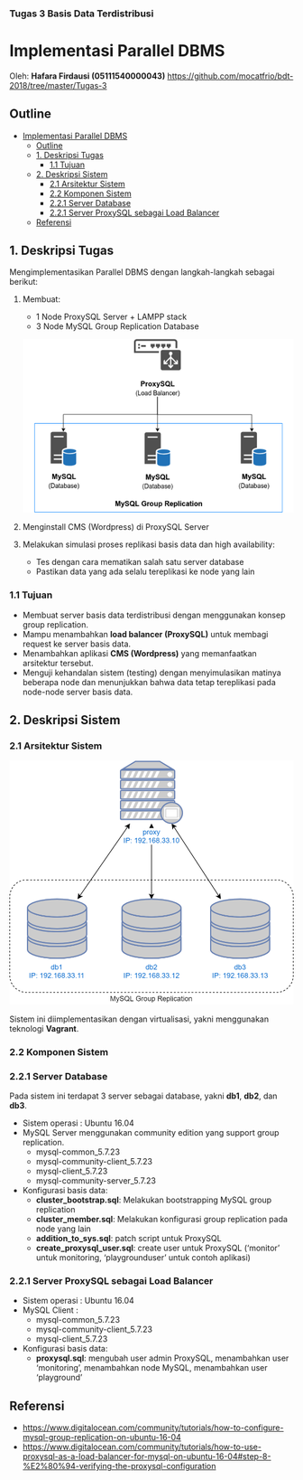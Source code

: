 ### Tugas 3 Basis Data Terdistribusi
# Implementasi Parallel DBMS
Oleh: **Hafara Firdausi (05111540000043)**
https://github.com/mocatfrio/bdt-2018/tree/master/Tugas-3

## Outline
- [Implementasi Parallel DBMS](#implementasi-parallel-dbms)
    - [Outline](#outline)
    - [1. Deskripsi Tugas](#1-deskripsi-tugas)
        - [1.1 Tujuan](#11-tujuan)
    - [2. Deskripsi Sistem](#2-deskripsi-sistem)
        - [2.1 Arsitektur Sistem](#21-arsitektur-sistem)
        - [2.2 Komponen Sistem](#22-komponen-sistem)
        - [2.2.1 Server Database](#221-server-database)
        - [2.2.1 Server ProxySQL sebagai Load Balancer](#221-server-proxysql-sebagai-load-balancer)
    - [Referensi](#referensi)

## 1. Deskripsi Tugas
Mengimplementasikan Parallel DBMS dengan langkah-langkah sebagai berikut:
1. Membuat:
   * 1 Node ProxySQL Server + LAMPP stack
   * 3 Node MySQL Group Replication Database
   
    ![Diagram](img/diagram.png "Arsitektur Sistem")

2. Menginstall CMS (Wordpress) di ProxySQL Server
3. Melakukan simulasi proses replikasi basis data dan high availability:
    * Tes dengan cara mematikan salah satu server database
    * Pastikan data yang ada selalu tereplikasi ke node yang lain

### 1.1 Tujuan

* Membuat server basis data terdistribusi dengan menggunakan konsep group replication.
* Mampu menambahkan **load balancer (ProxySQL)** untuk membagi request ke server basis data.
* Menambahkan aplikasi **CMS (Wordpress)** yang memanfaatkan arsitektur tersebut.
* Menguji kehandalan sistem (testing) dengan menyimulasikan matinya beberapa node dan menunjukkan bahwa data tetap tereplikasi pada node-node server basis data.

## 2. Deskripsi Sistem

### 2.1 Arsitektur Sistem

![Diagram](img/diagram-1.png "Arsitektur Sistem")

Sistem ini diimplementasikan dengan virtualisasi, yakni menggunakan teknologi **Vagrant**.

### 2.2 Komponen Sistem
### 2.2.1 Server Database
Pada sistem ini terdapat 3 server sebagai database, yakni **db1**, **db2**, dan **db3**.
* Sistem operasi : Ubuntu 16.04
* MySQL Server menggunakan community edition yang support group replication.
    * mysql-common_5.7.23
    * mysql-community-client_5.7.23
    * mysql-client_5.7.23
    * mysql-community-server_5.7.23
* Konfigurasi basis data:
    * **cluster_bootstrap.sql**: Melakukan bootstrapping MySQL group replication
    * **cluster_member.sql**: Melakukan konfigurasi group replication pada node yang lain
    * **addition_to_sys.sql**: patch script untuk ProxySQL
    * **create_proxysql_user.sql**: create user untuk ProxySQL (‘monitor’ untuk monitoring, ‘playgrounduser’ untuk contoh aplikasi)

### 2.2.1 Server ProxySQL sebagai Load Balancer
* Sistem operasi : Ubuntu 16.04
* MySQL Client :
    * mysql-common_5.7.23
    * mysql-community-client_5.7.23
    * mysql-client_5.7.23
* Konfigurasi basis data:
    * **proxysql.sql**: mengubah user admin ProxySQL, menambahkan user ‘monitoring’, menambahkan node MySQL, menambahkan user ‘playground’

## Referensi
* https://www.digitalocean.com/community/tutorials/how-to-configure-mysql-group-replication-on-ubuntu-16-04
* https://www.digitalocean.com/community/tutorials/how-to-use-proxysql-as-a-load-balancer-for-mysql-on-ubuntu-16-04#step-8-%E2%80%94-verifying-the-proxysql-configuration